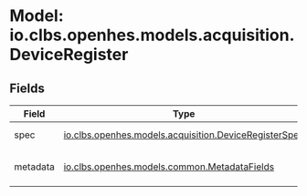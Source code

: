 # Model: io.clbs.openhes.models.acquisition.DeviceRegister

## Fields

| Field | Type | Description |
| --- | --- | --- |
| spec | [io.clbs.openhes.models.acquisition.DeviceRegisterSpec](model-io-clbs-openhes-models-acquisition-deviceregisterspec.md) | The register specification. |
| metadata | [io.clbs.openhes.models.common.MetadataFields](model-io-clbs-openhes-models-common-metadatafields.md) | The metadata fields. |

